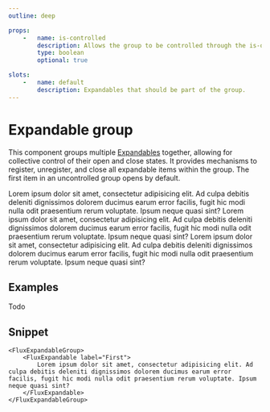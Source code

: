```yaml
---
outline: deep

props:
    -   name: is-controlled
        description: Allows the group to be controlled through the is-opened prop of each expandable.
        type: boolean
        optional: true

slots:
    -   name: default
        description: Expandables that should be part of the group.
---
```


<script
    lang="ts"
    setup>
    import { FluxExpandable, FluxExpandableGroup, FluxPane } from '@basmilius/flux';
</script>

# Expandable group

This component groups multiple [Expandables](./expandable) together, allowing for collective control of their open and close states. It provides mechanisms to register, unregister, and close all expandable items within the group. The first item in an uncontrolled group opens by default.

<Preview>
    <FluxPane>
        <FluxExpandableGroup>
            <FluxExpandable label="First">
                Lorem ipsum dolor sit amet, consectetur adipisicing elit. Ad culpa debitis deleniti dignissimos dolorem ducimus earum error facilis, fugit hic modi nulla odit praesentium rerum voluptate. Ipsum neque quasi sint?
            </FluxExpandable>
            <FluxExpandable label="Second">
                Lorem ipsum dolor sit amet, consectetur adipisicing elit. Ad culpa debitis deleniti dignissimos dolorem ducimus earum error facilis, fugit hic modi nulla odit praesentium rerum voluptate. Ipsum neque quasi sint?
            </FluxExpandable>
            <FluxExpandable label="Last">
                Lorem ipsum dolor sit amet, consectetur adipisicing elit. Ad culpa debitis deleniti dignissimos dolorem ducimus earum error facilis, fugit hic modi nulla odit praesentium rerum voluptate. Ipsum neque quasi sint?
            </FluxExpandable>
        </FluxExpandableGroup>
    </FluxPane>
</Preview>

<FrontmatterDocs/>

## Examples

Todo

## Snippet

```vue
<FluxExpandableGroup>
    <FluxExpandable label="First">
        Lorem ipsum dolor sit amet, consectetur adipisicing elit. Ad culpa debitis deleniti dignissimos dolorem ducimus earum error facilis, fugit hic modi nulla odit praesentium rerum voluptate. Ipsum neque quasi sint?
    </FluxExpandable>
</FluxExpandableGroup>
```
